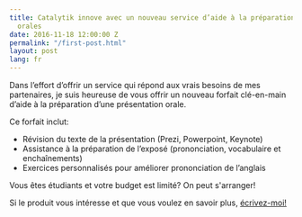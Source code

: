 ```yaml
---
title: Catalytik innove avec un nouveau service d’aide à la préparation de présentations
  orales
date: 2016-11-18 12:00:00 Z
permalink: "/first-post.html"
layout: post
lang: fr
---
```


<!--<span class="image featured"><img src="/images/pic02.jpg" alt=""></span>-->
<p>Dans l’effort d’offrir un service qui répond aux vrais besoins de mes partenaires, je suis heureuse de vous offrir un nouveau forfait clé-en-main d’aide à la préparation d’une présentation orale.</p>

<p>Ce forfait inclut:</p>
<ul class="default">  
<li>Révision du texte de la présentation (Prezi, Powerpoint, Keynote)</li>
<li>Assistance à la préparation de l’exposé (prononciation, vocabulaire et enchaînements)</li>
<li>Exercices personnalisés pour améliorer prononciation de l’anglais</li>
</ul>

<p>Vous êtes étudiants et votre budget est limité? On peut s'arranger!</p>

<p>Si le produit vous intéresse et que vous voulez en savoir plus, <a href="{{site.url}}/contact">écrivez-moi!</a></p>
